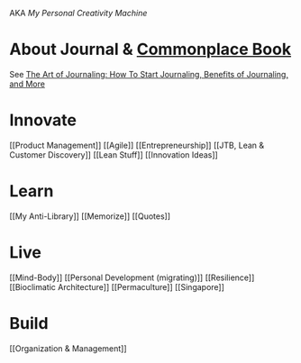 AKA _My Personal Creativity Machine_
# About Journal & [Commonplace Book](https://en.wikipedia.org/wiki/Commonplace_book)
See [The Art of Journaling: How To Start Journaling, Benefits of Journaling, and More](https://dailystoic.com/journaling/)
# Innovate
[[Product Management]]
[[Agile]]
[[Entrepreneurship]]
[[JTB, Lean & Customer Discovery]]
[[Lean Stuff]]
[[Innovation Ideas]]
# Learn
[[My Anti-Library]]
[[Memorize]]
[[Quotes]]
# Live
[[Mind-Body]]
[[Personal Development (migrating)]]
[[Resilience]]
	[[Bioclimatic Architecture]]
	[[Permaculture]]
[[Singapore]]
# Build
[[Organization & Management]]
